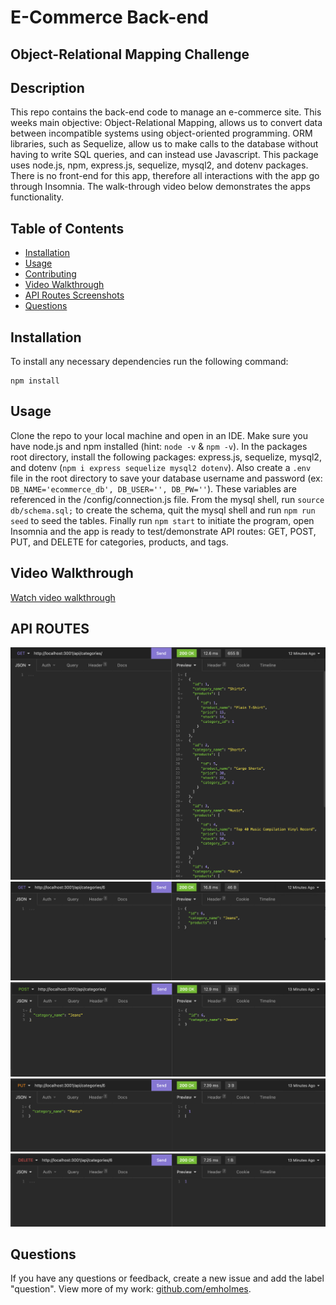 # E-Commerce Back-end
## Object-Relational Mapping Challenge

## Description
This repo contains the back-end code to manage an e-commerce site. This weeks main objective: Object-Relational Mapping, allows us to convert data between incompatible systems using object-oriented programming. ORM libraries, such as Sequelize, allow us to make calls to the database without having to write SQL queries, and can instead use Javascript. This package uses node.js, npm, express.js, sequelize, mysql2, and dotenv packages. There is no front-end for this app, therefore all interactions with the app go through Insomnia. The walk-through video below demonstrates the apps functionality.

## Table of Contents
* [Installation](#installation)
* [Usage](#usage)
* [Contributing](#contributing)
* [Video Walkthrough](#video-walkthrough)
* [API Routes Screenshots](#api-routes)
* [Questions](#questions)

## Installation
To install any necessary dependencies run the following command: 

    npm install

## Usage 
Clone the repo to your local machine and open in an IDE. Make sure you have node.js and npm installed (hint: `node -v` & `npm -v`). In the packages root directory, install the following packages: express.js, sequelize, mysql2, and dotenv (`npm i express sequelize mysql2 dotenv`). Also create a `.env` file in the root directory to save your database username and password (ex: `DB_NAME='ecommerce_db', DB_USER='', DB_PW=''`). These variables are referenced in the /config/connection.js file. From the mysql shell, run `source db/schema.sql;` to create the schema, quit the mysql shell and run `npm run seed` to seed the tables. Finally run `npm start` to initiate the program, open Insomnia and the app is ready to test/demonstrate API routes: GET, POST, PUT, and DELETE for categories, products, and tags. 

## Video Walkthrough
[Watch video walkthrough](https://drive.google.com/file/d/1CrQtCsvLWRG_vCMsMTJ3gNK3YYwUHb86/view)

## API ROUTES
![API GET Route, Categories](./assets/images/GET-all-categories.png)
![API GET by ID Route, Categories](./assets/images/GET-single-category.png)
![API POST Route, Categories](./assets/images/POST-category.png)
![API PUT by ID Route, Categories](./assets/images/PUT-category-by-id.png)
![API DELETE by ID Route, Categories](./assets/images/DELETE-category-by-id.png)

## Questions
If you have any questions or feedback, create a new issue and add the label "question". 
View more of my work: [github.com/emholmes](https://github.com/emholmes).

